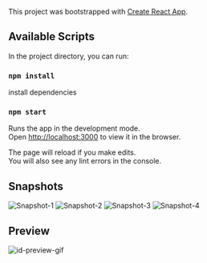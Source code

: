 This project was bootstrapped with [Create React App](https://github.com/facebook/create-react-app).

## Available Scripts

In the project directory, you can run:


### `npm install`

install dependencies


### `npm start`

Runs the app in the development mode.<br />
Open [http://localhost:3000](http://localhost:3000) to view it in the browser.

The page will reload if you make edits.<br />
You will also see any lint errors in the console.

## Snapshots

<img src="https://ibb.co/vDKg0Td" alt="Snapshot-1"/>
<img src="https://ibb.co/hMmq2cd" alt="Snapshot-2"/>
<img src="https://ibb.co/PQC3Y7B" alt="Snapshot-3"/>
<img src="https://ibb.co/1rHrtpB" alt="Snapshot-4"/>


## Preview

<img src="https://ibb.co/PCSXWZw" alt="id-preview-gif"/>

